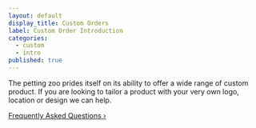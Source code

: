 ```yaml
---
layout: default
display_title: Custom Orders
label: Custom Order Introduction
categories: 
  - custom
  - intro
published: true
---
```


The petting zoo prides itself on its ability to offer a wide range of
custom product. If you are looking to tailor a product with your very
own logo, location or design we can help. 

[Frequently Asked Questions &rsaquo;](/products/faq/)